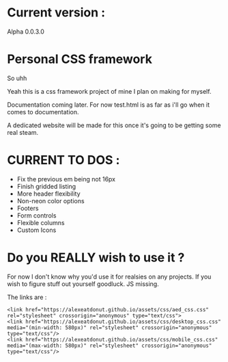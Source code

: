 # Current version :

Alpha 0.0.3.0

# Personal CSS framework

So uhh

Yeah this is a css framework project of mine I plan on making for myself.

Documentation coming later. For now test.html is as far as i'll go when it comes to documentation.

A dedicated website will be made for this once it's going to be getting some real steam.

# CURRENT TO DOS :

- Fix the previous em being not 16px 
- Finish gridded listing
- More header flexibility
- Non-neon color options
- Footers
- Form controls
- Flexible columns
- Custom Icons

# Do you REALLY wish to use it ?

For now I don't know why you'd use it for realsies on any projects. If you wish to figure stuff out yourself goodluck.
JS missing.

The links are :

    <link href="https://alexeatdonut.github.io/assets/css/aed_css.css" rel="stylesheet" crossorigin="anonymous" type="text/css">
    <link href="https://alexeatdonut.github.io/assets/css/desktop_css.css" media="(min-width: 580px)" rel="stylesheet" crossorigin="anonymous" type="text/css"/>
    <link href="https://alexeatdonut.github.io/assets/css/mobile_css.css" media="(max-width: 580px)" rel="stylesheet" crossorigin="anonymous" type="text/css"/>
